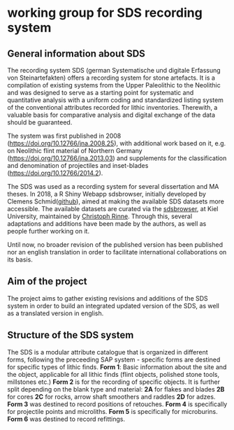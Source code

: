 # working group for SDS recording system

## General information about SDS
The recording system SDS (german Systematische und digitale Erfassung
von Steinartefakten) offers a recording system for stone artefacts. It is a  compilation of existing systems from the Upper Paleolithic to the Neolithic and was designed to serve as a starting point for systematic and quantitative analysis with a uniform coding and standardized listing system of the conventional attributes recorded for lithic inventories. Therewith, a valuable basis for comparative analysis and digital exchange of the data should be guaranteed.

The system was first published in 2008 (https://doi.org/10.12766/jna.2008.25), with additional work based on it, e.g. on Neolithic flint material of Northern Germany (https://doi.org/10.12766/jna.2013.03) and supplements for the classification and denomination of projectiles and inset-blades (https://doi.org/10.12766/2014.2). 

The SDS was used as a recording system for several dissertation and MA theses. 
In 2018, a R Shiny Webapp sdsbrowser, initially developed by Clemens Schmid([github](https://github.com/Johanna-Mestorf-Academy/sdsbrowser)), aimed at making the available SDS datasets more accessible.
The available datasets are curated via the [sdsbrowser](https://sds.ufg.uni-kiel.de/), at Kiel University, maintained by [Christoph Rinne](https://www.ufg.uni-kiel.de/en/staff-directory/scientific-collaborators/christoph-rinne).
Through this, several adaptations and additions have been made by the authors, as well as people further working on it. 

Until now, no broader revision of the published version has been published nor an english translation in order to facilitate international collaborations on its basis.

## Aim of the project
The project aims to gather existing revisions and additions of the SDS system in order to build an integrated updated version of the SDS, as well as a translated version in english. 

## Structure of the SDS system 
The SDS is a modular attribute catalogue that is organized in different forms, following the preceeding SAP system - specific forms are destined for specific types of lithic finds.
**Form 1**: Basic information about the site and the object, applicable for all lithic finds (flint objects, polished stone tools, millstones etc.)
**Form 2** is for the recording of specific objects. It is further split depending on the blank type and material: 
    **2A** for flakes and blades
    **2B** for cores
    **2C** for rocks, arrow shaft smoothers and raddles
    **2D** for adzes. 
**Form 3** was destined to record positions of retouches. 
**Form 4** is specifically for projectile points and microliths. 
**Form 5** is specifically for microburins.
**Form 6** was destined to record refittings. 
